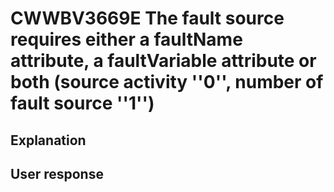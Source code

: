 # CWWBV3669E The fault source requires either a faultName attribute, a faultVariable attribute or both (source activity ''0'', number of fault source ''1'')

## Explanation

## User response
